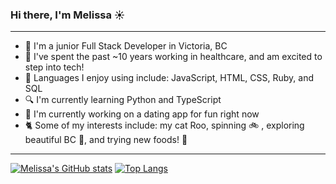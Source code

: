 ### Hi there, I'm Melissa :sunny:
- - - -
* :cherry_blossom: I'm a junior Full Stack Developer in Victoria, BC
* :space_invader: I've spent the past ~10 years working in healthcare, and am excited to step into tech!
* :speech_balloon: Languages I enjoy using include: JavaScript, HTML, CSS, Ruby, and SQL 
* :mag: I'm currently learning Python and TypeScript
* :rose: I'm currently working on a dating app for fun right now 
* :cat2: Some of my interests include: my cat Roo, spinning :bike: , exploring beautiful BC :evergreen_tree:, and trying new foods! :ramen:
- - - -
<!-- ![Melissa's GitHub stats](https://github-readme-stats.vercel.app/api?username=anuraghazra&theme=dark&show_icons=true) -->
[![Melissa's GitHub stats](https://github-readme-stats.vercel.app/api?username=mwilliamsonholmes&border_radius=15&layout=compact&hide=prs&theme=omni)](https://github.com/mwilliamsonholmes/github-readme-stats)
[![Top Langs](https://github-readme-stats.vercel.app/api/top-langs/?username=mwilliamsonholmes&border_radius=15&layout=compact&theme=omni)](https://github.com/mwilliamsonholmes/github-readme-stats)

